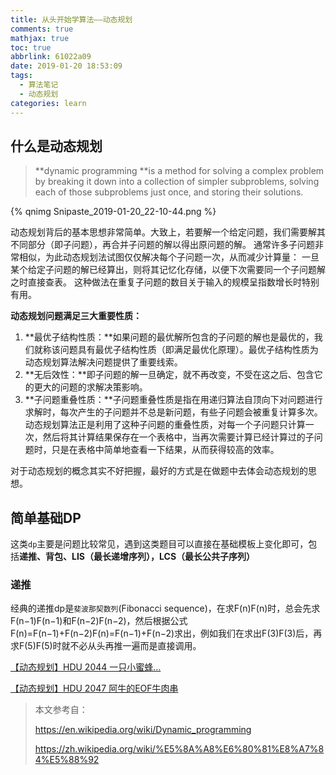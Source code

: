 ```yaml
---
title: 从头开始学算法——动态规划
comments: true
mathjax: true
toc: true
abbrlink: 61022a09
date: 2019-01-20 18:53:09
tags:
  - 算法笔记
  - 动态规划
categories: learn
---
```


## 什么是动态规划

> **dynamic programming **is a method for solving a complex problem by breaking it down into a collection of simpler subproblems, solving each of those subproblems just once, and storing their solutions.



{% qnimg Snipaste_2019-01-20_22-10-44.png %}



动态规划背后的基本思想非常简单。大致上，若要解一个给定问题，我们需要解其不同部分（即子问题），再合并子问题的解以得出原问题的解。 通常许多子问题非常相似，为此动态规划法试图仅仅解决每个子问题一次，从而减少计算量： 一旦某个给定子问题的解已经算出，则将其记忆化存储，以便下次需要同一个子问题解之时直接查表。 这种做法在重复子问题的数目关于输入的规模呈指数增长时特别有用。

**动态规划问题满足三大重要性质：**

1. **最优子结构性质：**如果问题的最优解所包含的子问题的解也是最优的，我们就称该问题具有最优子结构性质（即满足最优化原理）。最优子结构性质为动态规划算法解决问题提供了重要线索。
2. **无后效性：**即子问题的解一旦确定，就不再改变，不受在这之后、包含它的更大的问题的求解决策影响。
3. **子问题重叠性质：**子问题重叠性质是指在用递归算法自顶向下对问题进行求解时，每次产生的子问题并不总是新问题，有些子问题会被重复计算多次。动态规划算法正是利用了这种子问题的重叠性质，对每一个子问题只计算一次，然后将其计算结果保存在一个表格中，当再次需要计算已经计算过的子问题时，只是在表格中简单地查看一下结果，从而获得较高的效率。

对于动态规划的概念其实不好把握，最好的方式是在做题中去体会动态规划的思想。

## 简单基础DP

这类`dp`主要是问题比较常见，遇到这类题目可以直接在基础模板上变化即可，包括**递推、背包、LIS（最长递增序列），LCS（最长公共子序列）**

### 递推

经典的递推dp是`斐波那契数列`(Fibonacci sequence)，在求F(n)F(n)时，总会先求F(n−1)F(n−1)和F(n−2)F(n−2)，然后根据公式F(n)=F(n−1)+F(n−2)F(n)=F(n−1)+F(n−2)求出，例如我们在求出F(3)F(3)后，再求F(5)F(5)时就不必从头再推一遍而是直接调用。

[【动态规划】HDU 2044 一只小蜜蜂…](http://localhost:4000/posts/OJ/ace523f9.html)

[【动态规划】HDU 2047 阿牛的EOF牛肉串](http://localhost:4000/posts/OJ/f94672dd.html)



> 本文参考自：
>
> https://en.wikipedia.org/wiki/Dynamic_programming
>
> https://zh.wikipedia.org/wiki/%E5%8A%A8%E6%80%81%E8%A7%84%E5%88%92